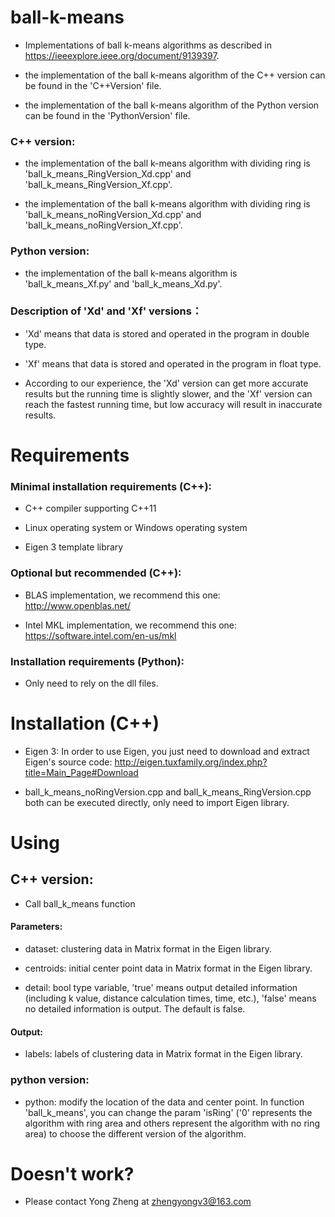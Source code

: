 # ball-k-means

* Implementations of ball k-means algorithms as described in https://ieeexplore.ieee.org/document/9139397.

* the implementation of the ball k-means algorithm of the C++ version can be found in the 'C++Version' file.

* the implementation of the ball k-means algorithm of the Python version can be found in the 'PythonVersion' file.

### C++ version:

* the implementation of the ball k-means algorithm with dividing ring is 'ball_k_means_RingVersion_Xd.cpp' and 'ball_k_means_RingVersion_Xf.cpp'.

* the implementation of the ball k-means algorithm with dividing ring is 'ball_k_means_noRingVersion_Xd.cpp' and 'ball_k_means_noRingVersion_Xf.cpp'.

### Python version:

* the implementation of the ball k-means algorithm is 'ball_k_means_Xf.py' and 'ball_k_means_Xd.py'.


### Description of 'Xd' and 'Xf' versions：

* 'Xd' means that data is stored and operated in the program in double type.

* 'Xf' means that data is stored and operated in the program in float type.

* According to our experience, the 'Xd' version can get more accurate results but the running time is slightly slower, and the 'Xf' version can reach the fastest running time, but low accuracy will result in inaccurate results.

# Requirements

### Minimal installation requirements (C++):

* C++ compiler supporting C++11
  
* Linux operating system or Windows operating system

* Eigen 3 template library

### Optional but recommended (C++):

* BLAS implementation, we recommend this one: http://www.openblas.net/
  
* Intel MKL implementation, we recommend this one: https://software.intel.com/en-us/mkl


### Installation requirements (Python):

* Only need to rely on the dll files.

# Installation (C++)

* Eigen 3: In order to use Eigen, you just need to download and extract Eigen's source code: http://eigen.tuxfamily.org/index.php?title=Main_Page#Download

* ball_k_means_noRingVersion.cpp and ball_k_means_RingVersion.cpp both can be executed directly, only need to import Eigen library.

# Using

## C++ version:

* Call ball_k_means function

#### Parameters: 

* dataset: clustering data in Matrix format in the Eigen library.

* centroids: initial center point data in Matrix format in the Eigen library.

* detail: bool type variable, 'true' means output detailed information (including k value, distance calculation times, time, etc.), 'false' means no detailed information is output. The default is false.

#### Output: 

* labels: labels of clustering data in Matrix format in the Eigen library.

### python version:

* python: modify the location of the data and center point. In function 'ball_k_means', you can change the param 'isRing' ('0' represents the algorithm with ring area and others represent the algorithm with no ring area) to choose the different version of the algorithm.

# Doesn't work?

* Please contact Yong Zheng at zhengyongv3@163.com
